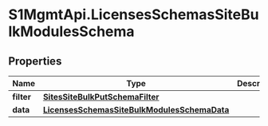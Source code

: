 # S1MgmtApi.LicensesSchemasSiteBulkModulesSchema

## Properties
Name | Type | Description | Notes
------------ | ------------- | ------------- | -------------
**filter** | [**SitesSiteBulkPutSchemaFilter**](SitesSiteBulkPutSchemaFilter.md) |  | 
**data** | [**LicensesSchemasSiteBulkModulesSchemaData**](LicensesSchemasSiteBulkModulesSchemaData.md) |  | 


